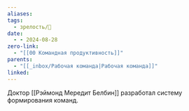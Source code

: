 ```yaml
---
aliases: 
tags:
  - зрелость/🌱
date:
  - - 2024-08-28
zero-link:
  - "[[00 Командная продуктивность]]"
parents:
  - "[[_inbox/Рабочая команда|Рабочая команда]]"
linked:
---
```

Доктор [[Рэймонд Мередит Белбин]] разработал систему формирования команд.

